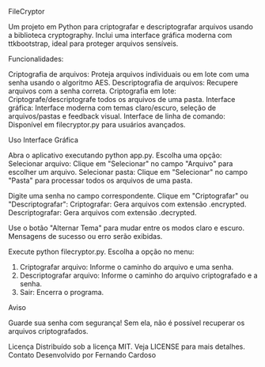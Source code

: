 
FileCryptor

Um projeto em Python para criptografar e descriptografar arquivos usando a biblioteca cryptography. Inclui uma interface gráfica moderna com ttkbootstrap, ideal para proteger arquivos sensíveis.

Funcionalidades:

Criptografia de arquivos: Proteja arquivos individuais ou em lote com uma senha usando o algoritmo AES.
Descriptografia de arquivos: Recupere arquivos com a senha correta.
Criptografia em lote: Criptografe/descriptografe todos os arquivos de uma pasta.
Interface gráfica: Interface moderna com temas claro/escuro, seleção de arquivos/pastas e feedback visual.
Interface de linha de comando: Disponível em filecryptor.py para usuários avançados.

Uso
Interface Gráfica 

Abra o aplicativo executando python app.py.
Escolha uma opção:
Selecionar arquivo: Clique em "Selecionar" no campo "Arquivo" para escolher um arquivo.
Selecionar pasta: Clique em "Selecionar" no campo "Pasta" para processar todos os arquivos de uma pasta.


Digite uma senha no campo correspondente.
Clique em "Criptografar" ou "Descriptografar":
Criptografar: Gera arquivos com extensão .encrypted.
Descriptografar: Gera arquivos com extensão .decrypted.

Use o botão "Alternar Tema" para mudar entre os modos claro e escuro.
Mensagens de sucesso ou erro serão exibidas.

Execute python filecryptor.py.
Escolha a opção no menu:
1. Criptografar arquivo: Informe o caminho do arquivo e uma senha.
2. Descriptografar arquivo: Informe o caminho do arquivo criptografado e a senha.
3. Sair: Encerra o programa.


Aviso

Guarde sua senha com segurança! Sem ela, não é possível recuperar os arquivos criptografados.

Licença
Distribuído sob a licença MIT. Veja LICENSE para mais detalhes.
Contato
Desenvolvido por Fernando Cardoso 
